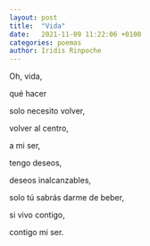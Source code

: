 ```yaml
---
layout: post
title:  "Vida"
date:   2021-11-09 11:22:06 +0100
categories: poemas
author: Iridis Rinpoche
---
```



Oh, vida,

qué hacer

solo necesito volver,

volver al centro, 

a mi ser,

tengo deseos,

deseos inalcanzables,

solo tú sabrás darme de beber,

si vivo contigo,

contigo mi ser.